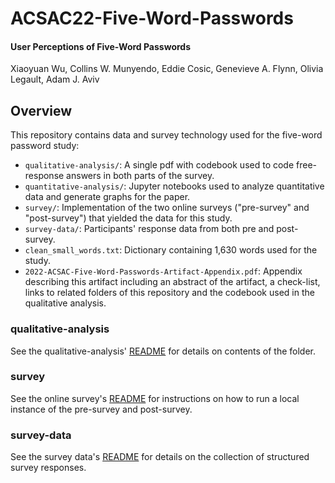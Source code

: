 # ACSAC22-Five-Word-Passwords

#### User Perceptions of Five-Word Passwords
Xiaoyuan Wu, Collins W. Munyendo, Eddie Cosic, Genevieve A. Flynn, Olivia Legault, Adam J. Aviv

## Overview

This repository contains data and survey technology used for the five-word password study:

* `qualitative-analysis/`: A single pdf with codebook used to code free-response answers in both parts of the survey.
* `quantitative-analysis/`: Jupyter notebooks used to analyze quantitative data and generate graphs for the paper.
* `survey/`: Implementation of the two online surveys ("pre-survey" and "post-survey") that yielded the data for this study.
* `survey-data/`: Participants' response data from both pre and post-survey.
* `clean_small_words.txt`: Dictionary containing 1,630 words used for the study.
* `2022-ACSAC-Five-Word-Passwords-Artifact-Appendix.pdf`: Appendix describing this artifact including an abstract of the artifact, a check-list, links to related folders of this repository and the codebook used in the qualitative analysis. 

### qualitative-analysis

See the qualitative-analysis' [README](qualitative-analysis/) for details
on contents of the folder.

### survey

See the online survey's [README](survey/) for instructions on how to
run a local instance of the pre-survey and post-survey.

### survey-data

See the survey data's [README](survey-data/) for details on the collection
of structured survey responses.